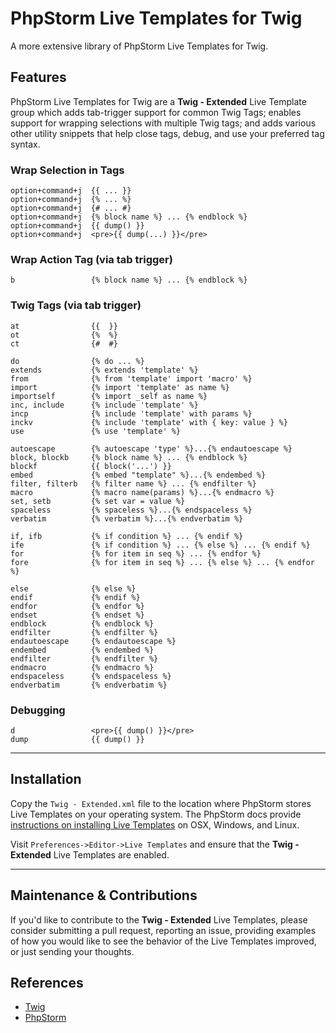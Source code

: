 # PhpStorm Live Templates for Twig

A more extensive library of PhpStorm Live Templates for Twig.

## Features

PhpStorm Live Templates for Twig are a **Twig - Extended** Live Template group which adds tab-trigger support for common Twig Tags; enables support for wrapping selections with multiple Twig tags; and adds various other utility snippets that help close tags, debug, and use your preferred tag syntax.

### Wrap Selection in Tags

    option+command+j  {{ ... }}
    option+command+j  {% ... %}
    option+command+j  {# ... #}
    option+command+j  {% block name %} ... {% endblock %}
    option+command+j  {{ dump() }}
    option+command+j  <pre>{{ dump(...) }}</pre>

### Wrap Action Tag (via tab trigger)

    b                 {% block name %} ... {% endblock %}

### Twig Tags (via tab trigger)

    at                {{  }}
    ot                {%  %}
    ct                {#  #}

    do                {% do ... %}
    extends           {% extends 'template' %}
    from              {% from 'template' import 'macro' %}
    import            {% import 'template' as name %}
    importself        {% import _self as name %}
    inc, include      {% include 'template' %}
    incp              {% include 'template' with params %}
    inckv             {% include 'template' with { key: value } %}
    use               {% use 'template' %}

    autoescape        {% autoescape 'type' %}...{% endautoescape %}
    block, blockb     {% block name %} ... {% endblock %}
    blockf            {{ block('...') }}
    embed             {% embed "template" %}...{% endembed %}
    filter, filterb   {% filter name %} ... {% endfilter %}
    macro             {% macro name(params) %}...{% endmacro %}
    set, setb         {% set var = value %}
    spaceless         {% spaceless %}...{% endspaceless %}
    verbatim          {% verbatim %}...{% endverbatim %}

    if, ifb           {% if condition %} ... {% endif %}
    ife               {% if condition %} ... {% else %} ... {% endif %}
    for               {% for item in seq %} ... {% endfor %}
    fore              {% for item in seq %} ... {% else %} ... {% endfor %}
    
    else              {% else %}
    endif             {% endif %}
    endfor            {% endfor %}
    endset            {% endset %}
    endblock          {% endblock %}
    endfilter         {% endfilter %}
    endautoescape     {% endautoescape %}
    endembed          {% endembed %}
    endfilter         {% endfilter %}
    endmacro          {% endmacro %}
    endspaceless      {% endspaceless %}
    endverbatim       {% endverbatim %}

### Debugging

    d                 <pre>{{ dump() }}</pre>
    dump              {{ dump() }}

----

## Installation

Copy the `Twig - Extended.xml` file to the location where PhpStorm stores Live Templates on your operating system. The PhpStorm docs provide [instructions on installing Live Templates](https://www.jetbrains.com/help/phpstorm/10.0/live-templates.html) on OSX, Windows, and Linux.

Visit `Preferences->Editor->Live Templates` and ensure that the **Twig - Extended** Live Templates are enabled.

----

## Maintenance & Contributions

If you'd like to contribute to the **Twig - Extended** Live Templates, please consider submitting a pull request, reporting an issue, providing examples of how you would like to see the behavior of the Live Templates improved, or just sending your thoughts.

## References

- [Twig](http://www.twig-project.org/)
- [PhpStorm](https://www.jetbrains.com/phpstorm/)

